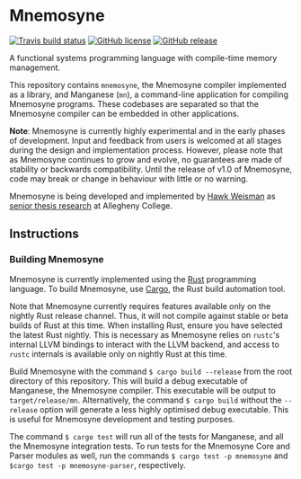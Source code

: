 Mnemosyne
=========

[![Travis build status](https://img.shields.io/travis/hawkw/mnemosyne.svg?style=flat-square)](https://travis-ci.org/hawkw/mnemosyne)
[![GitHub license](https://img.shields.io/github/license/hawkw/mnemosyne.svg?style=flat-square)](https://github.com/hawkw/mnemosyne/blob/master/LICENSE)
[![GitHub release](https://img.shields.io/github/release/hawkw/mnemosyne.svg?style=flat-square)](https://github.com/hawkw/mnemosyne/releases)

A functional systems programming language with compile-time memory management.

This repository contains `mnemosyne`, the Mnemosyne compiler implemented as a library, and Manganese (`mn`), a command-line application for compiling Mnemosyne programs. These codebases are separated so that the Mnemosyne compiler can be embedded in other applications.

**Note**: Mnemosyne is currently highly experimental and in the early phases of development. Input and feedback from users is welcomed at all stages during the design and implementation process. However, please note that as Mnemosyne continues to grow and evolve, no guarantees are made of stability or backwards compatibility. Until the release of v1.0 of Mnemosyne, code may break or change in behaviour with little or no warning.

Mnemosyne is being developed and implemented by [Hawk Weisman](http://hawkweisman.me) as [senior thesis research](https://github.com/hawkw/senior-thesis) at Allegheny College.

Instructions
------------

### Building Mnemosyne

Mnemosyne is currently implemented using the [Rust](http://www.rust-lang.org) programming language. To build Mnemosyne, use [Cargo](http://doc.crates.io/guide.html), the Rust build automation tool.

Note that Mnemosyne currently requires features available only on the nightly Rust release channel. Thus, it will not compile against stable or beta builds of Rust at this time. When installing Rust, ensure you have selected the latest Rust nightly. This is necessary as Mnemosyne relies on `rustc`'s internal LLVM bindings to interact with the LLVM backend, and access to `rustc` internals is available only on nightly Rust at this time.

Build Mnemosyne with the command `$ cargo build --release`  from the root directory of this repository. This will build a debug executable of Manganese, the Mnemosyne compiler. This executable will be output to `target/release/mn`. Alternatively, the command `$ cargo build` without the `--release` option will generate a less highly optimised debug executable. This is useful for Mnemosyne development and testing purposes.

The command `$ cargo test` will run all of the tests for Manganese, and all the Mnemosyne integration tests. To run tests for the Mnemosyne Core and Parser modules as well, run the commands `$ cargo test -p mnemosyne` and `$cargo test -p mnemosyne-parser`, respectively.
